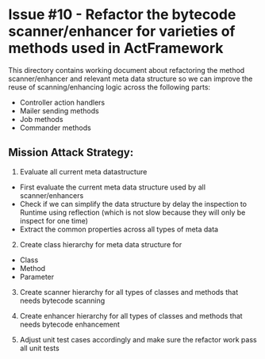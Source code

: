 # Issue #10 - Refactor the bytecode scanner/enhancer for varieties of methods used in ActFramework

This directory contains working document about refactoring the method scanner/enhancer and relevant meta data structure so we
can improve the reuse of scanning/enhancing logic across the following parts:
 
* Controller action handlers
* Mailer sending methods
* Job methods 
* Commander methods
 
## Mission Attack Strategy:

1) Evaluate all current meta datastructure
 
* First evaluate the current meta data structure used by all scanner/enhancers
* Check if we can simplify the data structure by delay the inspection to Runtime using reflection (which is not slow 
  because they will only be inspect for one time)
* Extract the common properties across all types of meta data

2) Create class hierarchy for meta data structure for

* Class
* Method
* Parameter

3) Create scanner hierarchy for all types of classes and methods that needs bytecode scanning

4) Create enhancer hierarchy for all types of classes and methods that needs bytecode enhancement

5) Adjust unit test cases accordingly and make sure the refactor work pass all unit tests
